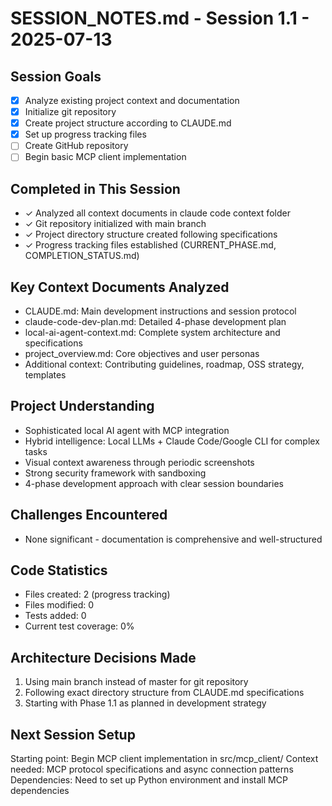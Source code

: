 # SESSION_NOTES.md - Session 1.1 - 2025-07-13

## Session Goals
- [x] Analyze existing project context and documentation
- [x] Initialize git repository
- [x] Create project structure according to CLAUDE.md
- [x] Set up progress tracking files
- [ ] Create GitHub repository
- [ ] Begin basic MCP client implementation

## Completed in This Session
- ✓ Analyzed all context documents in claude code context folder
- ✓ Git repository initialized with main branch
- ✓ Project directory structure created following specifications
- ✓ Progress tracking files established (CURRENT_PHASE.md, COMPLETION_STATUS.md)

## Key Context Documents Analyzed
- CLAUDE.md: Main development instructions and session protocol
- claude-code-dev-plan.md: Detailed 4-phase development plan
- local-ai-agent-context.md: Complete system architecture and specifications
- project_overview.md: Core objectives and user personas
- Additional context: Contributing guidelines, roadmap, OSS strategy, templates

## Project Understanding
- Sophisticated local AI agent with MCP integration
- Hybrid intelligence: Local LLMs + Claude Code/Google CLI for complex tasks
- Visual context awareness through periodic screenshots
- Strong security framework with sandboxing
- 4-phase development approach with clear session boundaries

## Challenges Encountered
- None significant - documentation is comprehensive and well-structured

## Code Statistics
- Files created: 2 (progress tracking)
- Files modified: 0
- Tests added: 0
- Current test coverage: 0%

## Architecture Decisions Made
1. Using main branch instead of master for git repository
2. Following exact directory structure from CLAUDE.md specifications
3. Starting with Phase 1.1 as planned in development strategy

## Next Session Setup
Starting point: Begin MCP client implementation in src/mcp_client/
Context needed: MCP protocol specifications and async connection patterns
Dependencies: Need to set up Python environment and install MCP dependencies